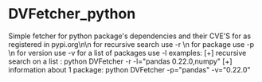 # DVFetcher_python
Simple fetcher for python package's dependencies and their CVE'S for as registered in pypi.org\n\n
for recursive search use -r \n
for package use -p \n
for version use -v
for a list of packages use -l 
examples: 
[+] recursive search on a list : python DVFetcher -r -l="pandas 0.22.0,numpy" 
[+] information about 1 package: python DVFetcher -p="pandas" -v="0.22.0"
